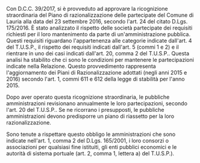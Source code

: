 Con D.C.C. 39/2017, si è provveduto ad approvare la ricognizione straordinaria del Piano di razionalizzazione delle partecipate del Comune di Lauria alla data del 23 settembre 2016, secondo l'art. 24 del citato D.Lgs. 175/2016. È stato analizzato il rispetto delle società partecipate dei requisiti richiesti per il loro mantenimento da parte di un'amministrazione pubblica. Questi requisiti riguardano l'appartenenza alle categorie indicate dall'art. 4 del T.U.S.P., il rispetto dei requisiti indicati dall'art. 5 (commi 1 e 2) e il rientrare in uno dei casi indicati dall'art. 20, comma 2 del T.U.S.P.. Questa analisi ha stabilito che ci sono le condizioni per mantenere le partecipazioni indicate nella Relazione. Questo provvedimento rappresenta l'aggiornamento dei Piani di Razionalizzazione adottati (negli anni 2015 e 2016) secondo l'art. 1, commi 611 e 612 della legge di stabilità per l'anno 2015.

Dopo aver operato questa ricognizione straordinaria, le pubbliche amministrazioni revisionano annualmente le loro partecipazioni, secondo l'art. 20 del T.U.S.P.. Se ne ricorrano i presupposti, le pubbliche amministrazioni devono predisporre un piano di riassetto per la loro razionalizzazione.

Sono tenute a rispettare questo obbligo le amministrazioni che sono indicate nell'art. 1, comma 2 del D.Lgs. 165/2001, i loro consorzi o associazioni per qualsiasi fine istituiti, gli enti pubblici economici e le autorità di sistema portuale (art. 2, comma 1, lettera a) del T.U.S.P.).